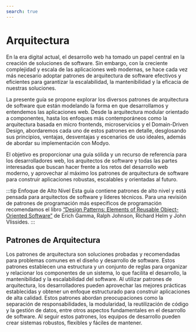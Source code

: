 ```yaml
---
search: true
---
```


# Arquitectura

En la era digital actual, el desarrollo web ha tomado un papel central en la creación de soluciones de software. Sin embargo, con la creciente complejidad y escala de las aplicaciones web modernas, se hace cada vez más necesario adoptar patrones de arquitectura de software efectivos y eficientes para garantizar la escalabilidad, la mantenibilidad y la eficacia de nuestras soluciones.

La presente guía se propone explorar los diversos patrones de arquitectura de software que están modelando la forma en
que desarrollamos y entendemos las aplicaciones web. Desde la arquitectura modular orientado a componentes, hasta los enfoques más contemporáneos como la arquitectura basada en micro frontends, microservicios y el Domain-Driven Design,
abordaremos cada uno de estos patrones en detalle, desglosando sus principios, ventajas, desventajas y escenarios de uso
ideales, además de abordar su implementación con Modyo.

El objetivo es proporcionar una guía sólida y un recurso de referencia para los desarrolladores web, los arquitectos de
software y todas las partes interesadas que buscan hacer frente a los retos del desarrollo web moderno, y aprovechar al máximo los patrones de arquitectura de software para construir aplicaciones robustas, escalables y orientadas al futuro.

:::tip Enfoque de Alto Nivel
Esta guía contiene patrones de alto nivel y está pensada para arquitectos de software y líderes técnicos. Para una revisión de patrones de programación más específicos de programación recomendamos el libro [“Design Patterns: Elements of Reusable Object-Oriented Software”](https://en.wikipedia.org/wiki/Design_Patterns) de Erich Gamma, Ralph Johnson, Richard Helm y John Vlissides.
:::

## Patrones de Arquitectura

Los patrones de arquitectura son soluciones probadas y recomendadas para problemas comunes en el diseño y desarrollo de software. Estos patrones establecen una estructura y un conjunto de reglas para organizar y relacionar los componentes de un sistema, lo que facilita el desarrollo, la mantenibilidad y la escalabilidad del software. Al utilizar patrones de arquitectura, los desarrolladores pueden aprovechar las mejores prácticas establecidas y obtener un enfoque estructurado para construir aplicaciones de alta calidad. Estos patrones abordan preocupaciones como la separación de responsabilidades, la modularidad, la reutilización de código y la gestión de datos, entre otros aspectos fundamentales en el desarrollo de software. Al seguir estos patrones, los equipos de desarrollo pueden crear sistemas robustos, flexibles y fáciles de mantener.